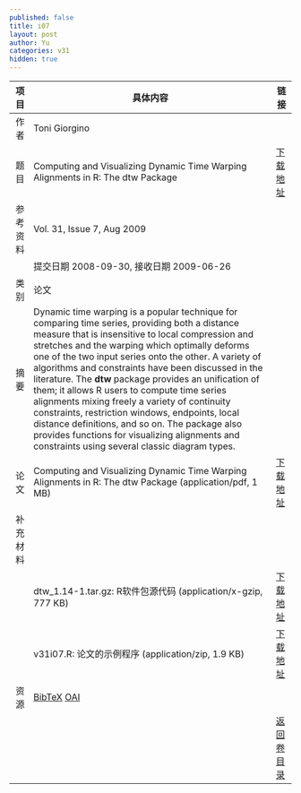 ```yaml
---
published: false
title: i07
layout: post
author: Yu
categories: v31
hidden: true
---
```


| 项目 | 具体内容 | 链接 |
|---:|---|---|
| 作者 | Toni Giorgino| |
| 题目 |Computing and Visualizing Dynamic Time Warping Alignments in R: The dtw Package | [下载地址](http://www.jstatsoft.org/v31/i07/paper) |
| 参考资料 |Vol. 31, Issue 7, Aug 2009 | |
| | 提交日期 2008-09-30, 接收日期 2009-06-26| | 
| 类别 | 论文| |
| 摘要 | Dynamic time warping is a popular technique for comparing time series, providing both a distance measure that is insensitive to local compression and stretches and the warping which optimally deforms one of the two input series onto the other.  A variety of algorithms and constraints have been discussed in the literature.  The <b>dtw</b> package provides an unification of them; it allows R users to compute time series alignments mixing freely a variety of continuity constraints, restriction windows, endpoints, local distance definitions, and so on. The package also provides functions for visualizing alignments and constraints using several classic diagram types.| |
| 论文 | Computing and Visualizing Dynamic Time Warping Alignments in R: The dtw Package  (application/pdf, 1 MB)| [下载地址](http://www.jstatsoft.org/v31/i07/paper) |
| 补充材料 | | |
| |dtw_1.14-1.tar.gz: R软件包源代码  (application/x-gzip, 777 KB)|  [下载地址](http://www.jstatsoft.org/v31/i07/supp/1) |
| |v31i07.R: 论文的示例程序  (application/zip, 1.9 KB)|  [下载地址](http://www.jstatsoft.org/v31/i07/supp/2) |
| 资源 | [BibTeX](http://www.jstatsoft.org/v31/i07/bibtex) [OAI](http://www.jstatsoft.org/oai?verb=GetRecord&identifier=oai.jstatsoft/v31/i07&prefix=oai_dc)| |
| |  | [返回卷目录]({{site.baseurl}}/volume/v31.html) |